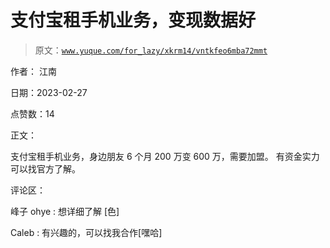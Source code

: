 # 支付宝租手机业务，变现数据好

> 原文：[`www.yuque.com/for_lazy/xkrm14/vntkfeo6mba72mmt`](https://www.yuque.com/for_lazy/xkrm14/vntkfeo6mba72mmt)



作者： 江南 

日期：2023-02-27 

点赞数：14 

正文： 

支付宝租手机业务，身边朋友 6 个月 200 万变 600 万，需要加盟。 有资金实力可以找官方了解。 

评论区： 

峰子 ohye : 想详细了解 [色] 

Caleb : 有兴趣的，可以找我合作[嘿哈] 

